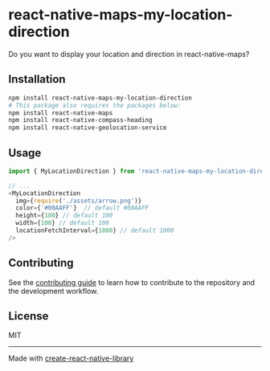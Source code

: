 # react-native-maps-my-location-direction

Do you want to display your location and direction in react-native-maps?

## Installation

```sh
npm install react-native-maps-my-location-direction
# This package also requires the packages below:
npm install react-native-maps
npm install react-native-compass-heading
npm install react-native-geolocation-service
```

## Usage

```js
import { MyLocationDirection } from 'react-native-maps-my-location-direction';

// ...
<MyLocationDirection
  img={require('./assets/arrow.png')}
  color={'#00AAFF'}  // default #00AAFF
  height={100} // default 100
  width={100} // default 100
  locationFetchInterval={1000} // default 1000
/>
```

## Contributing

See the [contributing guide](CONTRIBUTING.md) to learn how to contribute to the repository and the development workflow.

## License

MIT

---

Made with [create-react-native-library](https://github.com/callstack/react-native-builder-bob)
